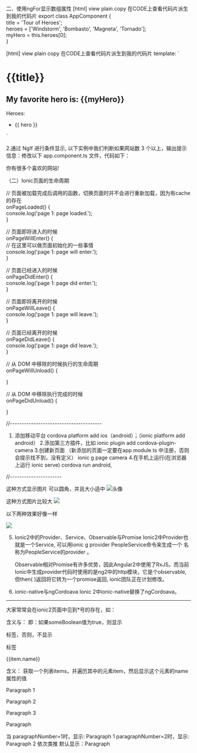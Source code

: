二、使用ngFor显示数组属性
[html] view plain copy 在CODE上查看代码片派生到我的代码片
export class AppComponent {  
  title = 'Tour of Heroes';  
  heroes = ['Windstorm', 'Bombasto', 'Magneta', 'Tornado'];  
  myHero = this.heroes[0];  
}  

[html] view plain copy 在CODE上查看代码片派生到我的代码片
template: `  
   <h1>{{title}}</h1>  
   <h2>My favorite hero is: {{myHero}}</h2>  
   <p>Heroes:</p>  
   <ul>  
     <li *ngFor="let hero of heroes">  
       {{ hero }}  
     </li>  
   </ul>  
 `
   
2.通过 NgIf 进行条件显示, 以下实例中我们判断如果网站数 3 个以上，输出提示信息：修改以下 app.component.ts 文件，代码如下：
<p *ngIf="sites.length > 3">你有很多个喜欢的网站!</p>


（二）Ionic页面的生命周期

// 页面被加载完成后调用的函数，切换页面时并不会进行重新加载，因为有cache的存在  
onPageLoaded() {  
  console.log('page 1: page loaded.');  
}  
  
// 页面即将进入的时候  
onPageWillEnter() {  
  // 在这里可以做页面初始化的一些事情  
  console.log('page 1: page will enter.');  
}  
  
// 页面已经进入的时候  
onPageDidEnter() {  
  console.log('page 1: page did enter.');  
}  
  
// 页面即将离开的时候  
onPageWillLeave() {  
  console.log('page 1: page will leave.');  
}  
  
// 页面已经离开的时候  
onPageDidLeave() {  
  console.log('page 1: page did leave.');  
}  
  
// 从 DOM 中移除的时候执行的生命周期  
onPageWillUnload() {  
  
}  
  
// 从 DOM 中移除执行完成的时候  
onPageDidUnload() {  
  
}  


//---------------------------------------
1. 添加移动平台
cordova platform add ios（android）；（ionic platform add android）
2.添加第三方插件，比如
ionic plugin add cordova-plugin-camera
3.创建新页面 （新添加的页面一定要在app.module.ts 中注册，否则会提示找不到，没有定义）
ionic g page camera
4.在手机上运行(在浏览器上运行 ionic serve)
cordova run android,



//----------------------

这种方式显示图片 可以圆角，并且大小适中
 <ion-avatar item-right><img src="assets/image/video.png" alt="头像"></ion-avatar>
 
 
 这种方式图片比较大
 <ion-thumbnail item-right> <img src="assets/image/video.png" ></ion-thumbnail>
 
 
 以下两种效果好像一样
 <!--<img [src]="homeList.image">-->
 <img src="{{homeList.image}}">


5. Ionic2中的Provider、Service、Observable与Promise
    Ionic2中Provider也就是一个Service, 可以用ionic g provider PeopleService命令来生成一个
    名称为PeopleService的provider 。

    Observable相对Promise有许多优势，因此Angular2中使用了RxJS。而当前Ionic中生成provider代码时使用的是ng2中的http模块，它是个observable,
     但then( )返回将它转为一个promise返回, ionic团队正在计划修改。

6.  ionic-native与ngCordoava
    Ionic 2中ionic-native替换了ngCordoava。



-------------------------------------
大家常常会在ionic2页面中见到*号的存在，如： 
<p *ngIf="someBoolean"><p> 
含义与： 
<template [ngIf]="someBoolean"> 
<p></p> 
</template> 
即：如果someBoolean值为true，则显示<p></p>标签，否则，不显示<p></p>标签 
     
<p *ngFor="let item of items">{{item.name}}</p> 
含义： 
获取一个列表items，并遍历其中的元素item，然后显示这个元素的name属性的值 
     
<div [ngSwitch]="paragraphNumber"> 
<p *ngSwitchWhen="1">Paragraph 1</p> 
<p *ngSwitchWhen="2">Paragraph 2</p> 
<p *ngSwitchWhen="3">Paragraph 3</p> 
<p *ngSwitchDefault>Paragraph</p> </div> 
当 
paragraphNumber=1时，显示: Paragraph 1 
paragraphNumber=2时，显示: Paragraph 2 
依次类推 
默认显示：Paragraph 

